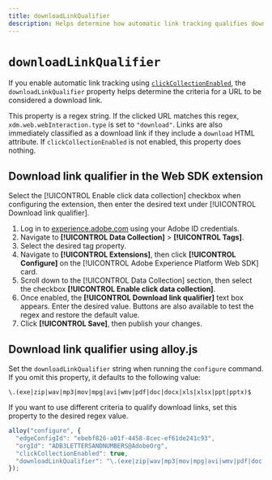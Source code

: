 ```yaml
---
title: downloadLinkQualifier
description: Helps determine how automatic link tracking qualifies download links.
---
```

# `downloadLinkQualifier`

If you enable automatic link tracking using [`clickCollectionEnabled`](clickcollectionenabled.md), the `downloadLinkQualifier` property helps determine the criteria for a URL to be considered a download link.

This property is a regex string. If the clicked URL matches this regex, `xdm.web.webInteraction.type` is set to `"download"`. Links are also immediately classified as a download link if they include a `download` HTML attribute. If `clickCollectionEnabled` is not enabled, this property does nothing.

## Download link qualifier in the Web SDK extension

Select the [!UICONTROL Enable click data collection] checkbox when configuring the extension, then enter the desired text under [!UICONTROL Download link qualifier].

1. Log in to [experience.adobe.com](https://experience.adobe.com) using your Adobe ID credentials.
1. Navigate to **[!UICONTROL Data Collection]** > **[!UICONTROL Tags]**.
1. Select the desired tag property.
1. Navigate to **[!UICONTROL Extensions]**, then click **[!UICONTROL Configure]** on the [!UICONTROL Adobe Experience Platform Web SDK] card.
1. Scroll down to the [!UICONTROL Data Collection] section, then select the checkbox **[!UICONTROL Enable click data collection]**.
1. Once enabled, the **[!UICONTROL Download link qualifier]** text box appears. Enter the desired value. Buttons are also available to test the regex and restore the default value.
1. Click **[!UICONTROL Save]**, then publish your changes.

## Download link qualifier using alloy.js

Set the `downloadLinkQualifier` string when running the `configure` command. If you omit this property, it defaults to the following value:

`\.(exe|zip|wav|mp3|mov|mpg|avi|wmv|pdf|doc|docx|xls|xlsx|ppt|pptx)$`

If you want to use different criteria to qualify download links, set this property to the desired regex value.

```js
alloy("configure", {
  "edgeConfigId": "ebebf826-a01f-4458-8cec-ef61de241c93",
  "orgId": "ADB3LETTERSANDNUMBERS@AdobeOrg",
  "clickCollectionEnabled": true,
  "downloadLinkQualifier": "\.(exe|zip|wav|mp3|mov|mpg|avi|wmv|pdf|doc|docx|xls|xlsx|ppt|pptx)$"
});
```
